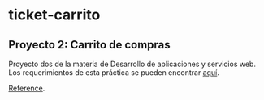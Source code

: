 # ticket-carrito
## Proyecto 2: Carrito de compras

Proyecto dos de la materia de Desarrollo de aplicaciones y servicios web. Los requerimientos de esta práctica se pueden encontrar [aquí](http://cursos.iteso.mx/pluginfile.php/1066802/mod_resource/content/1/%C2%A0RequerimientosDeProyecto-v1.pdf).

[Reference](https://docs.google.com/document/d/1iZZm6vGbLstHZRlCTAz8QwFFtii1h0P9Eq0fKlasHAk/edit?usp=sharing).
